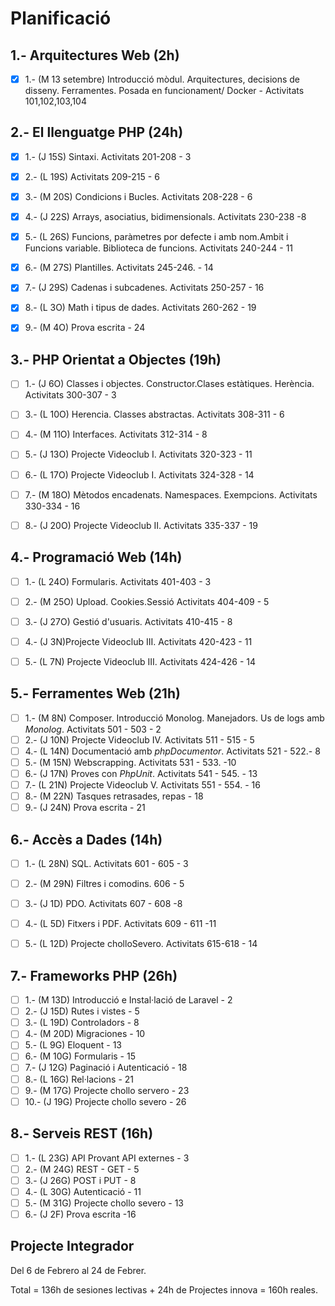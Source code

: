 # Planificació

## 1.- Arquitectures Web (2h)

- [X] 1.- (M 13 setembre) Introducció mòdul. Arquitectures, decisions de disseny. Ferramentes. Posada en funcionament/ Docker - Activitats 101,102,103,104


## 2.- El llenguatge PHP (24h)

- [X] 1.- (J 15S) Sintaxi. Activitats 201-208 - 3
- [X] 2.- (L 19S) Activitats 209-215 - 6 
- [X] 3.- (M 20S) Condicions i Bucles. Activitats 208-228 - 6
- [X] 4.- (J 22S) Arrays, asociatius, bidimensionals. Activitats 230-238 -8
- [X] 5.- (L 26S) Funcions, paràmetres por defecte i amb nom.Ambit i Funcions variable. Biblioteca de funcions. Activitats 240-244 - 11
- [X] 6.- (M 27S) Plantilles. Activitats 245-246. - 14
- [X] 7.- (J 29S) Cadenas i subcadenes. Activitats 250-257 - 16
- [X] 8.- (L 3O) Math i tipus de dades. Activitats 260-262 - 19
- [X] 9.- (M 4O) Prova escrita - 24


## 3.- PHP Orientat a Objectes (19h)

- [ ] 1.- (J 6O) Classes i objectes. Constructor.Clases estàtiques. Herència. Activitats 300-307 - 3
- [ ] 3.- (L 10O) Herencia. Classes abstractas. Activitats 308-311 - 6
- [ ] 4.- (M 11O) Interfaces. Activitats 312-314 - 8
- [ ] 5.- (J 13O) Projecte Videoclub I. Activitats 320-323 - 11
- [ ] 6.- (L 17O) Projecte Videoclub I. Activitats 324-328 - 14
- [ ] 7.- (M 18O) Mètodos encadenats. Namespaces. Exempcions. Activitats 330-334  - 16
- [ ] 8.- (J 20O) Projecte Videoclub II. Activitats 335-337 - 19


## 4.- Programació Web (14h)

- [ ] 1.- (L 24O) Formularis. Activitats 401-403 - 3
- [ ] 2.- (M 25O) Upload. Cookies.Sessió Activitats 404-409 - 5
- [ ] 3.- (J 27O) Gestió d'usuaris. Activitats 410-415 - 8
- [ ] 4.- (J 3N)Projecte Videoclub III. Activitats 420-423 - 11 
- [ ] 5.- (L 7N) Projecte Videoclub III. Activitats 424-426 - 14


## 5.- Ferramentes Web (21h)

- [ ] 1.- (M 8N) Composer. Introducció Monolog.  Manejadors. Us de logs amb *Monolog*. Activitats 501 - 503 - 2
- [ ] 2.- (J 10N) Projecte Videoclub IV. Activitats 511 - 515 - 5
- [ ] 4.- (L 14N) Documentació amb *phpDocumentor*. Activitats 521 - 522.- 8
- [ ] 5.- (M 15N) Webscrapping. Activitats 531 - 533. -10
- [ ] 6.- (J 17N) Proves con *PhpUnit*. Activitats 541 - 545. - 13 
- [ ] 7.- (L 21N) Projecte Videoclub V. Activitats 551 - 554. - 16
- [ ] 8.- (M 22N) Tasques retrasades, repas - 18
- [ ] 9.- (J 24N) Prova escrita - 21

## 6.- Accès a Dades (14h)

- [ ] 1.- (L 28N) SQL. Activitats 601 - 605 - 3
- [ ] 2.- (M 29N) Filtres i comodins. 606 - 5
- [ ] 3.- (J 1D) PDO. Activitats 607 - 608 -8
- [ ] 4.- (L 5D) Fitxers i PDF. Activitats 609 - 611 -11
- [ ] 5.- (L 12D) Projecte cholloSevero. Activitats 615-618 - 14


## 7.- Frameworks PHP (26h)

- [ ] 1.- (M 13D) Introducció e Instal·lació de Laravel - 2 
- [ ] 2.- (J 15D) Rutes i vistes - 5
- [ ] 3.- (L 19D) Controladors - 8
- [ ] 4.- (M 20D) Migraciones - 10
- [ ] 5.- (L 9G) Eloquent - 13 
- [ ] 6.- (M 10G) Formularis - 15 
- [ ] 7.- (J 12G) Paginació i Autenticació - 18  
- [ ] 8.- (L 16G) Rel·lacions - 21 
- [ ] 9.- (M 17G) Projecte chollo servero - 23
- [ ] 10.- (J 19G) Projecte chollo severo - 26

## 8.- Serveis REST (16h)

- [ ] 1.- (L 23G) API Provant API externes  - 3
- [ ] 2.- (M 24G) REST - GET  - 5
- [ ] 3.- (J 26G) POST i PUT - 8
- [ ] 4.- (L 30G) Autenticació - 11 
- [ ] 5.- (M 31G) Projecte chollo severo - 13 
- [ ] 6.- (J 2F) Prova escrita -16

## Projecte Integrador

Del 6 de Febrero al 24 de Febrer.

Total = 136h de sesiones lectivas + 24h de Projectes innova = 160h reales.
